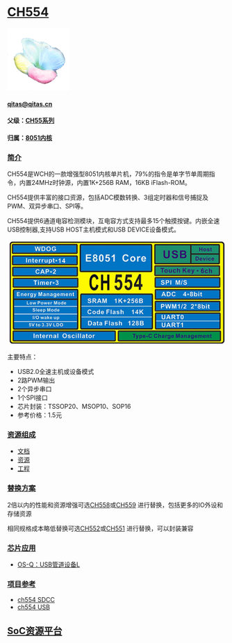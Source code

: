 ﻿# [CH554](https://github.com/sochub/CH554) 
[![sites](SoC/SoC.png)](http://www.qitas.cn) 
####  qitas@qitas.cn
#### 父级：[CH55系列](https://github.com/sochub/CH55)
#### 归属：[8051内核](https://github.com/sochub/8051) 

### [简介](https://github.com/sochub/CH554/wiki)

CH554是WCH的一款增强型8051内核单片机，79%的指令是单字节单周期指令，内置24MHz时钟源，内置1K+256B RAM，16KB iFlash-ROM。

CH554提供丰富的接口资源，包括ADC模数转换、3组定时器和信号捕捉及PWM、双异步串口、SPI等。

CH554提供6通道电容检测模块，互电容方式支持最多15个触摸按键。内嵌全速USB控制器,支持USB HOST主机模式和USB DEVICE设备模式。

[![sites](SoC/CH554.png)](http://www.wch.cn/products/CH554.html) 

主要特点：

* USB2.0全速主机或设备模式
* 2路PWM输出
* 2个异步串口
* 1个SPI接口
* 芯片封装：TSSOP20、MSOP10、SOP16
* 参考价格：1.5元

### [资源组成](https://github.com/sochub/CH554)

* [文档](docs/)
* [资源](src/)
* [工程](project/)

### [替换方案](https://github.com/sochub/CH554)

2倍以内的性能和资源增强可选[CH558](https://github.com/sochub/CH558)或[CH559](https://github.com/sochub/CH559) 进行替换，包括更多的IO外设和存储资源

相同规格成本略低替换可选[CH552](https://github.com/sochub/CH552)或[CH551](https://github.com/sochub/CH551) 进行替换，可以封装兼容

### [芯片应用](https://github.com/sochub/CH554)

* [OS-Q：USB管道设备L](https://github.com/OS-Q/D95)

### [项目参考](https://github.com/sochub/CH554)

* [ch554 SDCC](https://github.com/Blinkinlabs/ch554_sdcc)
* [ch554 USB](https://github.com/rikka0w0/CH55x_USB_CompositeDevice)

##  [SoC资源平台](http://www.qitas.cn)  

